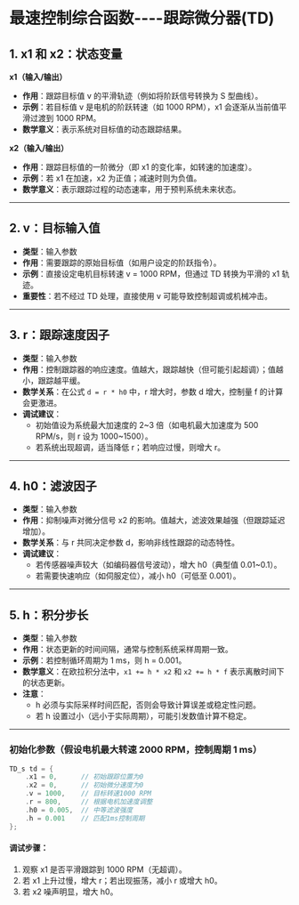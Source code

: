 # 最速控制综合函数----跟踪微分器(TD)


## 1. x1 和 x2：状态变量

**x1（输入/输出）**

- **作用**：跟踪目标值 v 的平滑轨迹（例如将阶跃信号转换为 S 型曲线）。
- **示例**：若目标值 v 是电机的阶跃转速（如 1000 RPM），x1 会逐渐从当前值平滑过渡到 1000 RPM。
- **数学意义**：表示系统对目标值的动态跟踪结果。

**x2（输入/输出）**

- **作用**：跟踪目标值的一阶微分（即 x1 的变化率，如转速的加速度）。
- **示例**：若 x1 在加速，x2 为正值；减速时则为负值。
- **数学意义**：表示跟踪过程的动态速率，用于预判系统未来状态。

---

## 2. v：目标输入值

- **类型**：输入参数
- **作用**：需要跟踪的原始目标值（如用户设定的阶跃指令）。
- **示例**：直接设定电机目标转速 v = 1000 RPM，但通过 TD 转换为平滑的 x1 轨迹。
- **重要性**：若不经过 TD 处理，直接使用 v 可能导致控制超调或机械冲击。

---

## 3. r：跟踪速度因子

- **类型**：输入参数
- **作用**：控制跟踪器的响应速度。值越大，跟踪越快（但可能引起超调）；值越小，跟踪越平缓。
- **数学关系**：在公式 `d = r * h0` 中，r 增大时，参数 d 增大，控制量 f 的计算会更激进。
- **调试建议**：
  - 初始值设为系统最大加速度的 2~3 倍（如电机最大加速度为 500 RPM/s，则 r 设为 1000~1500）。
  - 若系统出现超调，适当降低 r；若响应过慢，则增大 r。

---

## 4. h0：滤波因子

- **类型**：输入参数
- **作用**：抑制噪声对微分信号 x2 的影响。值越大，滤波效果越强（但跟踪延迟增加）。
- **数学关系**：与 r 共同决定参数 d，影响非线性跟踪的动态特性。
- **调试建议**：
  - 若传感器噪声较大（如编码器信号波动），增大 h0（典型值 0.01~0.1）。
  - 若需要快速响应（如伺服定位），减小 h0（可低至 0.001）。

---

## 5. h：积分步长

- **类型**：输入参数
- **作用**：状态更新的时间间隔，通常与控制系统采样周期一致。
- **示例**：若控制循环周期为 1 ms，则 h = 0.001。
- **数学意义**：在欧拉积分法中，`x1 += h * x2` 和 `x2 += h * f` 表示离散时间下的状态更新。
- **注意**：
  - h 必须与实际采样时间匹配，否则会导致计算误差或稳定性问题。
  - 若 h 设置过小（远小于实际周期），可能引发数值计算不稳定。

---

### 初始化参数（假设电机最大转速 2000 RPM，控制周期 1 ms）

```c
TD_s td = {
    .x1 = 0,      // 初始跟踪位置为0
    .x2 = 0,      // 初始微分速度为0
    .v = 1000,    // 目标转速1000 RPM
    .r = 800,     // 根据电机加速度调整
    .h0 = 0.005,  // 中等滤波强度
    .h = 0.001    // 匹配1ms控制周期
};
```

#### 调试步骤：

1. 观察 x1 是否平滑跟踪到 1000 RPM（无超调）。
2. 若 x1 上升过慢，增大 r；若出现振荡，减小 r 或增大 h0。
3. 若 x2 噪声明显，增大 h0。
